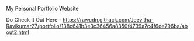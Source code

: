 My Personal Portfolio Website



Do Check It Out Here - https://rawcdn.githack.com/Jeevitha-Ravikumar27/portfolio/138c641b3e3c36456a8350f4739a7c4f6de796ba/about2.html

